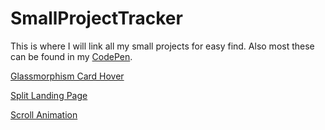 # SmallProjectTracker
This is where I will link all my small projects for easy find. Also most these can be found in my [CodePen](https://codepen.io/vent2).

[Glassmorphism Card Hover](https://github.com/Vent2/glassmorphismCardHover.git)

[Split Landing Page](https://github.com/Vent2/splitLandingPage.git)


[Scroll Animation](https://github.com/Vent2/scrollAnimation.git)
